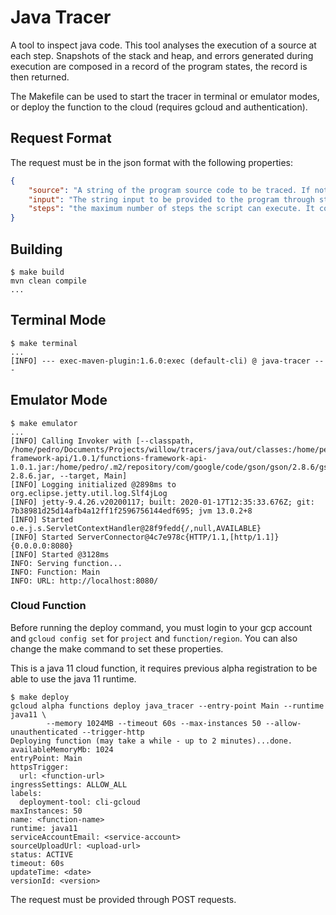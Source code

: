 # Java Tracer

A tool to inspect java code.
This tool analyses the execution of a source at each step.
Snapshots of the stack and heap, and errors generated during execution are composed in a record of the program states, the record is then returned.

The Makefile can be used to start the tracer in terminal or emulator modes, or deploy the function to the cloud (requires gcloud and authentication).

## Request Format

The request must be in the json format with the following properties:

```json
{
    "source": "A string of the program source code to be traced. If not provided, the tracer will use an empty string.",
    "input": "The string input to be provided to the program through stdin. It is optional, but the program might raise an EOFError if not enough input is provided.",
    "steps": "the maximum number of steps the script can execute. It considers only steps in the provided script, API calls from other modules are not counted."
}
```

## Building

```shell
$ make build
mvn clean compile
...
```

## Terminal Mode

```
$ make terminal
...
[INFO] --- exec-maven-plugin:1.6.0:exec (default-cli) @ java-tracer ---

```

## Emulator Mode

```
$ make emulator
...
[INFO] Calling Invoker with [--classpath, /home/pedro/Documents/Projects/willow/tracers/java/out/classes:/home/pedro/.m2/repository/com/google/cloud/functions/functions-framework-api/1.0.1/functions-framework-api-1.0.1.jar:/home/pedro/.m2/repository/com/google/code/gson/gson/2.8.6/gson-2.8.6.jar, --target, Main]
[INFO] Logging initialized @2898ms to org.eclipse.jetty.util.log.Slf4jLog
[INFO] jetty-9.4.26.v20200117; built: 2020-01-17T12:35:33.676Z; git: 7b38981d25d14afb4a12ff1f2596756144edf695; jvm 13.0.2+8
[INFO] Started o.e.j.s.ServletContextHandler@28f9fedd{/,null,AVAILABLE}
[INFO] Started ServerConnector@4c7e978c{HTTP/1.1,[http/1.1]}{0.0.0.0:8080}
[INFO] Started @3128ms
INFO: Serving function...
INFO: Function: Main
INFO: URL: http://localhost:8080/
```

### Cloud Function

Before running the deploy command, you must login to your gcp account and `gcloud config set` for `project` and `function/region`.
You can also change the make command to set these properties.

This is a java 11 cloud function, it requires previous alpha registration to be able to use the java 11 runtime.

```shell
$ make deploy
gcloud alpha functions deploy java_tracer --entry-point Main --runtime java11 \
        --memory 1024MB --timeout 60s --max-instances 50 --allow-unauthenticated --trigger-http
Deploying function (may take a while - up to 2 minutes)...done.                                                                                                      
availableMemoryMb: 1024
entryPoint: Main
httpsTrigger:
  url: <function-url>
ingressSettings: ALLOW_ALL
labels:
  deployment-tool: cli-gcloud
maxInstances: 50
name: <function-name>
runtime: java11
serviceAccountEmail: <service-account>
sourceUploadUrl: <upload-url>
status: ACTIVE
timeout: 60s
updateTime: <date>
versionId: <version>
```

The request must be provided through POST requests.

